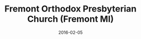 ---
date: &id001 2016-02-05
end_date: null
location:
  address: 203 East Main Street
  city: Fremont
  state: MI
minister:
- end: 2011-01-01
  name: Norman De Jong
  start: 2009-01-01
  type: Organizing Pastor
- end: 2016-02-05
  name: W. Vernon Picknally, Jr.
  start: 2011-01-01
  type: Organizing Pastor
- end: null
  name: W. Vernon Picknally, Jr.
  start: 2016-02-05
  type: pastor
ministers:
- Norman De Jong
- W. Vernon Picknally, Jr.
- W. Vernon Picknally, Jr.
name: Fremont Orthodox Presbyterian Church
names:
- end: 2016-02-05
  name: Fremont Orthodox Presbyterian mission work
  start: 2009-01-31
- end: null
  name: Fremont Orthodox Presbyterian Church
  start: 2016-02-05
origination_date: *id001
raw_data: "MI Fremont\n\nFremont Orthodox Presbyterian mission work  (January\
  \ 31, 2009\u2013February 5, 2106)\nFremont Orthodox Presbyterian Church (February\
  \ 5, 2016\u2013 )\n203 East Main Street\nOrg. Pastors: Norman De Jong, 2009\u2013\
  11\nW. Vernon Picknally, Jr., 2011\u201316\nPastor: W. Vernon Picknally, Jr., 2016\u2013"
received_from: null
states:
- MI
status:
  active: true
  end_date: null
  reason: null
  received_from: null
  withdrawal_to: null
title: Fremont Orthodox Presbyterian Church (Fremont MI)

---